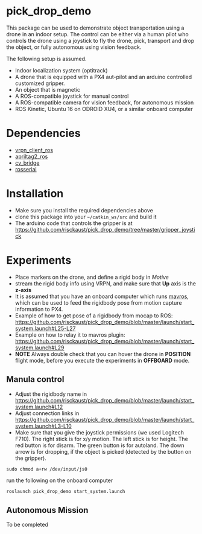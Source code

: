 # pick_drop_demo
This package can be used to demonstrate object transportation using a drone in an indoor setup. The control can be either via a human pilot who controls the drone using a joystick to fly the drone, pick, transport and drop the object, or fully autonomous using vision feedback.

The following setup is assumed.

* Indoor localization system (optitrack)
* A drone that is equipped with a PX4 aut-pilot and an arduino controlled customized gripper.
* An object that is magnetic
* A ROS-compatible joystick for manual control
* A ROS-compatible camera for vision feedback, for autonomous mission
* ROS Kinetic, Ubuntu 16 on ODROID XU4, or a similar onboard computer

# Dependencies
* [vrpn_client_ros](http://wiki.ros.org/vrpn_client_ros)
* [apriltag2_ros](https://github.com/dmalyuta/apriltags2_ros)
* [cv_bridge](http://wiki.ros.org/cv_bridge)
* [rosserial](http://wiki.ros.org/rosserial)

# Installation
* Make sure you install the required dependencies above
* clone this package into your `~/catkin_ws/src` and build it
* The arduino code that controls the gripper is at  https://github.com/risckaust/pick_drop_demo/tree/master/gripper_joystick

# Experiments
* Place markers on the drone, and define a rigid body in *Motive*
* stream the rigid body info using VRPN, and make sure that **Up** axis is the **z-axis**
* It is assumed that you have an onboard computer which runs [mavros](http://wiki.ros.org/mavros), which can be used to feed the rigidbody pose from motion capture information to PX4.
* Example of how to get pose of a rigidbody from mocap to ROS: https://github.com/risckaust/pick_drop_demo/blob/master/launch/start_system.launch#L25-L27
* Example on how to relay it to mavros plugin: https://github.com/risckaust/pick_drop_demo/blob/master/launch/start_system.launch#L29
* **NOTE** Always double check that you can hover the drone in **POSITION** flight mode, before you execute the experiments in **OFFBOARD** mode.

## Manula control
* Adjust the rigidbody name in https://github.com/risckaust/pick_drop_demo/blob/master/launch/start_system.launch#L12
* Adjust connection links in https://github.com/risckaust/pick_drop_demo/blob/master/launch/start_system.launch#L3-L10
* Make sure that you give the joystick permissions (we used Logitech F710). The right stick is for x/y motion. The left stick is for height. The  red button is for disarm. The green button is for autoland. The down arrow is for dropping, if the object is picked (detected by the button on the gripper).
```
sudo chmod a+rw /dev/input/js0
```
run the following on the onboard computer
```bash
roslaunch pick_drop_demo start_system.launch
```

## Autonomous Mission
To be completed
